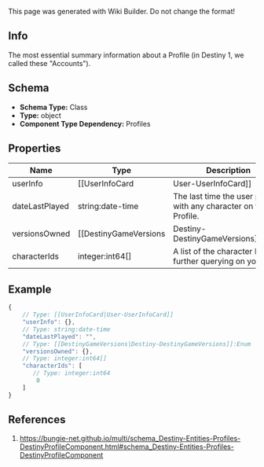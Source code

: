 <span class="wiki-builder">This page was generated with Wiki Builder. Do not change the format!</span>

## Info
The most essential summary information about a Profile (in Destiny 1, we called these &quot;Accounts&quot;).

## Schema
* **Schema Type:** Class
* **Type:** object
* **Component Type Dependency:** Profiles

## Properties
Name | Type | Description
---- | ---- | -----------
userInfo | [[UserInfoCard|User-UserInfoCard]] | If you need to render the Profile (their platform name, icon, etc...) somewhere, this property contains that information.
dateLastPlayed | string:date-time | The last time the user played with any character on this Profile.
versionsOwned | [[DestinyGameVersions|Destiny-DestinyGameVersions]]:Enum | If you want to know what expansions they own, this will contain that data.
characterIds | integer:int64[] | A list of the character IDs, for further querying on your part.

## Example
```javascript
{
    // Type: [[UserInfoCard|User-UserInfoCard]]
    "userInfo": {},
    // Type: string:date-time
    "dateLastPlayed": "",
    // Type: [[DestinyGameVersions|Destiny-DestinyGameVersions]]:Enum
    "versionsOwned": {},
    // Type: integer:int64[]
    "characterIds": [
       // Type: integer:int64
        0
    ]
}

```

## References
1. https://bungie-net.github.io/multi/schema_Destiny-Entities-Profiles-DestinyProfileComponent.html#schema_Destiny-Entities-Profiles-DestinyProfileComponent
